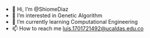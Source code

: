 - 👋 Hi, I’m @ShiomeDiaz
- 👀 I’m interested in Genetic Algorithm
- 🌱 I’m currently learning Computational Engineering
- 📫 How to reach me luis.1701721492@ucaldas.edu.co

<!---
ShiomeDiaz/ShiomeDiaz is a ✨ special ✨ repository because its `README.md` (this file) appears on your GitHub profile.
You can click the Preview link to take a look at your changes.
--->

